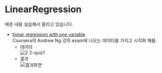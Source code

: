# LinearRegression
배운 내용 실습해서 올리고 있습니다.
* [linear regression with one variable](https://github.com/hyelimchoi1223/ML-Study/blob/main/LinearRegression/linear%20regression%20with%20one%20variable.py)   
Coursera의 Andrew Ng 강의 exam에 나오는 데이터를 가지고 시각화 해봄.
    * 데이터   
  ![2 2-quiz1](https://user-images.githubusercontent.com/63278762/107898793-04164f00-6f80-11eb-926e-8d84de229fcf.png)
    * 결과    
  ![결과화면](https://user-images.githubusercontent.com/63278762/107910471-d3dda900-6f9d-11eb-81e7-a7c7e5f1d2e9.png)

